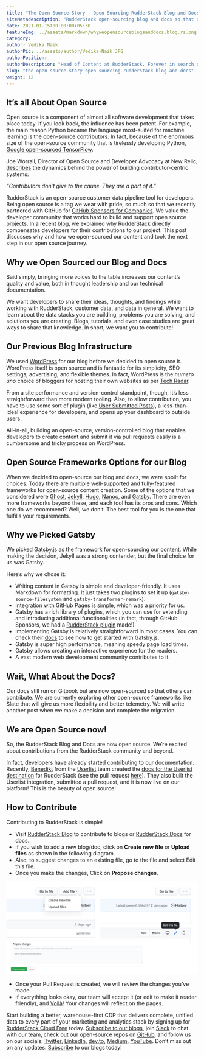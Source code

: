 ```yaml
---
title: "The Open Source Story - Open Sourcing RudderStack Blog and Docs"
siteMetadescription: "RudderStack open-sourcing blog and docs so that developers can contribute to RudderStack blog and documentation via GitHub."
date: 2021-01-15T00:00:00+05:30
featureImg: ../assets/markdown/whyweopensourceblogsanddocs.blog.rs.png
category: 
author: Vedika Naik
authorPic: ../assets/author/Vedika-Naik.JPG
authorPosition: 
authorDescription: "Head of Content at RudderStack. Forever in search of new technologies, trends, and ideas."
slug: "the-open-source-story-open-sourcing-rudderstack-blog-and-docs"
weight: 12
---
```


## It’s all About Open Source

Open source is a component of almost all software development that takes place today. If you look back, the influence has been potent. For example, the main reason Python became the language most-suited for machine learning is the open-source contributors. In fact, because of the enormous size of the open-source community that is tirelessly developing Python, [Google open-sourced TensorFlow](https://www.wired.com/2015/11/google-open-sources-its-artificial-intelligence-engine/). 

Joe Worrall, Director of Open Source and Developer Advocacy at New Relic, [describes](https://blog.newrelic.com/product-news/contributor-centric-systems/) the dynamics behind the power of building contributor-centric systems: 

_“Contributors don’t give to the cause. They are a part of it.”_

RudderStack is an open-source customer data pipeline tool for developers. Being open source is a tag we wear with pride, so much so that we recently partnered with GitHub for [GitHub Sponsors for Companies](https://github.com/sponsors). We value the developer community that works hard to build and support open source projects. In a recent [blog](https://rudderstack.com/blog/RudderStack-gitHub-sponsors-making-open-source-more-sustainable-for-developers), we explained why RudderStack directly compensates developers for their contributions to our project. This post discusses why and how we open-sourced our content and took the next step in our open source journey.



## Why we Open Sourced our Blog and Docs

Said simply, bringing more voices to the table increases our content’s quality and value, both in thought leadership and our technical documentation. 

We want developers to share their ideas, thoughts, and findings while working with RudderStack, customer data, and data in general. We want to learn about the data stacks you are building, problems you are solving, and solutions you are creating. Blogs, tutorials, and even case studies are great ways to share that knowledge.  In short, we want you to contribute!



## Our Previous Blog Infrastructure

We used [WordPress](https://wordpress.org/) for our blog before we decided to open source it. WordPress itself is open source and is fantastic for its simplicity, SEO settings, advertising, and flexible themes. In fact, WordPress is the _numero uno_ choice of bloggers for hosting their own websites as per [Tech Radar](https://www.techradar.com/in/best/cms). 

From a site performance and version-control standpoint, though, it’s less straightforward than more modern tooling. Also, to allow contribution, you have to use some sort of plugin (like [User Submitted Posts](https://wordpress.org/plugins/user-submitted-posts/)), a less-than-ideal experience for developers, and opens up your dashboard to outside users. 

All-in-all, building an open-source, version-controlled blog that enables developers to create content and submit it via pull requests easily is a cumbersome and tricky process on WordPress.



## Open Source Frameworks Options for our Blog

When we decided to open-source our blog and docs, we were spoilt for choices. Today there are multiple well-supported and fully-featured frameworks for open-source content creation. Some of the options that we considered were  [Ghost](https://ghost.org/features/), [Jekyll](https://jekyllrb.com/), [Hugo](https://gohugo.io/), [Nanoc](https://nanoc.ws/), and [Gatsby](https://www.gatsbyjs.com/). There are even more frameworks beyond these,  and each tool has its pros and cons. Which one do we recommend? Well, we don’t. The best tool for you is the one that fulfills your requirements.



## Why we Picked Gatsby

We picked [Gatsby.js](https://www.gatsbyjs.com/docs) as the framework for open-sourcing our content. While making the decision, Jekyll was a strong contender, but the final choice for us was Gatsby. 

Here’s why we chose it:



*   Writing content in Gatsby is simple and developer-friendly. It uses Markdown for formatting. It just takes two plugins to set it up (`gatsby-source-filesystem` and `gatsby-transformer-remark`). 
*   Integration with GitHub Pages is simple, which was a priority for us.
*   Gatsby has a rich library of plugins, which you can use for extending and introducing additional functionalities (in fact, through GitHub Sponsors, we had a [RudderStack plugin](https://www.gatsbyjs.com/plugins/gatsby-plugin-rudderstack/) made!)
*   Implementing Gatsby is relatively straightforward in most cases. You can check their [docs](https://www.gatsbyjs.com/docs/quick-start/) to see how to get started with Gatsby.js.
*   Gatsby is super high performance, meaning speedy page load times.
*   Gatsby allows creating an interactive experience for the readers.
*   A vast modern web development community contributes to it.



## Wait, What About the Docs?

Our docs still run on Gitbook but are now open-sourced so that others can contribute. We are currently exploring other open-source frameworks like Slate that will give us more flexibility and better telemetry. We will write another post when we make a decision and complete the migration. 



## We are Open Source now!

So, the RudderStack Blog and Docs are now open source. We’re excited about contributions from the RudderStack community and beyond. 

In fact, developers have already started contributing to our documentation. Recently, [Benedikt](https://github.com/benedikt) from the [Userlist](https://userlist.com/) team created the [docs for the Userlist destination](https://docs.rudderstack.com/destinations/userlist) for RudderStack (see the pull request [here](https://github.com/rudderlabs/rudderstack-docs/pull/12)). They also built the Userlist integration, submitted a pull request, and it is now live on our platform!  This is the beauty of open source!



## How to Contribute

Contributing to RudderStack is simple!



*   Visit [RudderStack Blog](https://github.com/rudderlabs/rudder-blog/tree/main/content/blog) to contribute to blogs or [RudderStack Docs](https://github.com/rudderlabs/rudderstack-docs) for docs..
*   If you wish to add a new blog/doc, click on **Create new file** or **Upload files** as shown in the following diagram.
*   Also, to suggest changes to an existing file, go to the file and select Edit this file.
*   Once you make the changes, Click on **Propose changes**.




![How to contribute to RudderStack blog and Docs](../assets/markdown/opensourcingbloganddocs.png)




*   Once your Pull Request is created, we will review the changes you’ve made.
*   If everything looks okay, our team will accept it (or edit to make it reader friendly), and [Voilà](https://www.merriam-webster.com/dictionary/voil%C3%A0)! Your changes will reflect on the pages.

Start building a better, warehouse-first CDP that delivers complete, unified data to every part of your marketing and analytics stack by signing up for [RudderStack Cloud Free](https://app.rudderlabs.com/signup?type=freetrial) today. [Subscribe to our blogs](https://rudderstack.com/blog/), join [Slack](https://resources.rudderstack.com/join-rudderstack-slack) to chat with our team, check out our open-source repos on [GitHub](https://github.com/rudderlabs), and follow us on our socials: [Twitter](https://twitter.com/RudderStack), [LinkedIn](https://www.linkedin.com/company/rudderlabs/), [dev.to](http://dev.to/), [Medium](https://rudderstack.medium.com/), [YouTube](https://www.youtube.com/channel/UCgV-B77bV_-LOmKYHw8jvBw). Don’t miss out on any updates. [Subscribe](https://rudderstack.com/blog/) to our blogs today!
